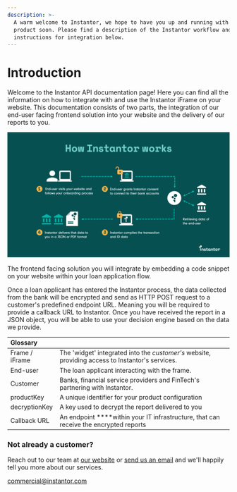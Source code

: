 ```yaml
---
description: >-
  A warm welcome to Instantor, we hope to have you up and running with our
  product soon. Please find a description of the Instantor workflow and
  instructions for integration below.
---
```


# Introduction

Welcome to the Instantor API documentation page! Here you can find all the information on how to integrate with and use the Instantor iFrame on your website. This documentation consists of two parts, the integration of our end-user facing frontend solution into your website and the delivery of our reports to you.

![](.gitbook/assets/how-instantor-works-4steps.png)

The frontend facing solution you will integrate by embedding a code snippet on your website within your loan application flow.

Once a loan applicant has entered the Instantor process, the data collected from the bank will be encrypted and send as HTTP POST request to a customer's predefined endpoint URL. Meaning you will be required to provide a callback URL to Instantor. Once you have received the report in a JSON object, you will be able to use your decision engine based on the data we provide.  

| Glossary |  |
| :--- | :--- |
| Frame / iFrame | The 'widget' integrated into the _customer's_ website, providing access to Instantor's services. |
| End-user | The loan applicant interacting with the frame. |
| Customer | Banks, financial service providers and FinTech's partnering with Instantor. |
| productKey | A unique identifier for your product configuration |
| decryptionKey | A key used to decrypt the report delivered to you |
| Callback URL | An endpoint ****within your IT infrastructure, that can receive the encrypted reports |

### Not already a customer?

Reach out to our team at [our website](https://www.instantor.com/) or [send us an email](mailto:commercial@instantor.com) and we'll happily tell you more about our services.

[commercial@instantor.com](mailto:commercial@instantor.com)

